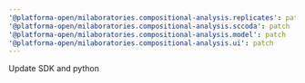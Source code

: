 ```yaml
---
'@platforma-open/milaboratories.compositional-analysis.replicates': patch
'@platforma-open/milaboratories.compositional-analysis.sccoda': patch
'@platforma-open/milaboratories.compositional-analysis.model': patch
'@platforma-open/milaboratories.compositional-analysis.ui': patch
---
```


Update SDK and python
